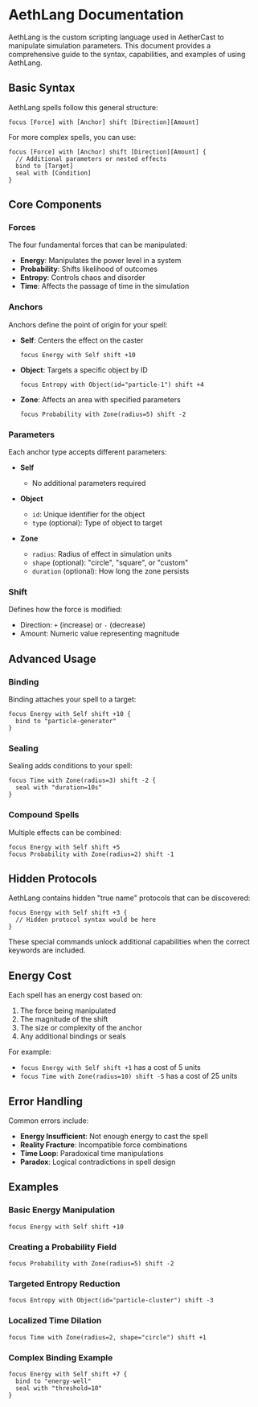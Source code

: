 # AethLang Documentation

AethLang is the custom scripting language used in AetherCast to manipulate simulation parameters. This document provides a comprehensive guide to the syntax, capabilities, and examples of using AethLang.

## Basic Syntax

AethLang spells follow this general structure:

```
focus [Force] with [Anchor] shift [Direction][Amount]
```

For more complex spells, you can use:

```
focus [Force] with [Anchor] shift [Direction][Amount] {
  // Additional parameters or nested effects
  bind to [Target]
  seal with [Condition]
}
```

## Core Components

### Forces

The four fundamental forces that can be manipulated:

- **Energy**: Manipulates the power level in a system
- **Probability**: Shifts likelihood of outcomes
- **Entropy**: Controls chaos and disorder
- **Time**: Affects the passage of time in the simulation

### Anchors

Anchors define the point of origin for your spell:

- **Self**: Centers the effect on the caster
  ```
  focus Energy with Self shift +10
  ```

- **Object**: Targets a specific object by ID
  ```
  focus Entropy with Object(id="particle-1") shift +4
  ```

- **Zone**: Affects an area with specified parameters
  ```
  focus Probability with Zone(radius=5) shift -2
  ```

### Parameters

Each anchor type accepts different parameters:

- **Self**
  - No additional parameters required

- **Object**
  - `id`: Unique identifier for the object
  - `type` (optional): Type of object to target

- **Zone**
  - `radius`: Radius of effect in simulation units
  - `shape` (optional): "circle", "square", or "custom"
  - `duration` (optional): How long the zone persists

### Shift

Defines how the force is modified:

- Direction: `+` (increase) or `-` (decrease)
- Amount: Numeric value representing magnitude

## Advanced Usage

### Binding

Binding attaches your spell to a target:

```
focus Energy with Self shift +10 {
  bind to "particle-generator"
}
```

### Sealing

Sealing adds conditions to your spell:

```
focus Time with Zone(radius=3) shift -2 {
  seal with "duration=10s"
}
```

### Compound Spells

Multiple effects can be combined:

```
focus Energy with Self shift +5
focus Probability with Zone(radius=2) shift -1
```

## Hidden Protocols

AethLang contains hidden "true name" protocols that can be discovered:

```
focus Energy with Self shift +3 {
  // Hidden protocol syntax would be here
}
```

These special commands unlock additional capabilities when the correct keywords are included.

## Energy Cost

Each spell has an energy cost based on:

1. The force being manipulated
2. The magnitude of the shift
3. The size or complexity of the anchor
4. Any additional bindings or seals

For example:
- `focus Energy with Self shift +1` has a cost of 5 units
- `focus Time with Zone(radius=10) shift -5` has a cost of 25 units

## Error Handling

Common errors include:

- **Energy Insufficient**: Not enough energy to cast the spell
- **Reality Fracture**: Incompatible force combinations
- **Time Loop**: Paradoxical time manipulations
- **Paradox**: Logical contradictions in spell design

## Examples

### Basic Energy Manipulation
```
focus Energy with Self shift +10
```

### Creating a Probability Field
```
focus Probability with Zone(radius=5) shift -2
```

### Targeted Entropy Reduction
```
focus Entropy with Object(id="particle-cluster") shift -3
```

### Localized Time Dilation
```
focus Time with Zone(radius=2, shape="circle") shift +1
```

### Complex Binding Example
```
focus Energy with Self shift +7 {
  bind to "energy-well"
  seal with "threshold=10"
}
```